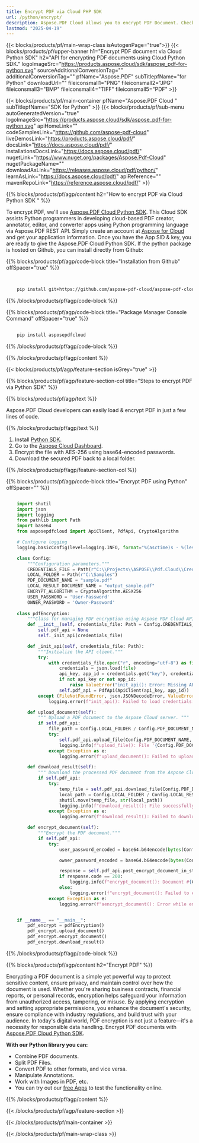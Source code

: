 ```yaml
---
title: Encrypt PDF via Cloud PHP SDK 
url: /python/encrypt/
description: Aspose.PDF Cloud allows you to encrypt PDF Document. Check the Python source code to encrypt PDF file.
lastmod: "2025-04-19"
---
```


{{< blocks/products/pf/main-wrap-class isAutogenPage="true">}}
{{< blocks/products/pf/upper-banner h1="Encrypt PDF document via Cloud Python SDK" h2="API for encrypting PDF documents using Cloud Python SDK." logoImageSrc="https://products.aspose.cloud/sdk/aspose_pdf-for-python.svg" sourceAdditionalConversionTag="" additionalConversionTag="" pfName="Aspose.PDF" subTitlepfName="for Python" downloadUrl="" fileiconsmall1="PNG" fileiconsmall2="JPG" fileiconsmall3="BMP" fileiconsmall4="TIFF" fileiconsmall5="PDF" >}}

{{< blocks/products/pf/main-container pfName="Aspose.PDF Cloud " subTitlepfName="SDK for Python" >}}
{{< blocks/products/pf/sub-menu autoGeneratedVersion="true" logoImageSrc="https://products.aspose.cloud/sdk/aspose_pdf-for-python.svg" apiHomeLink="" codeSamplesLink="https://github.com/aspose-pdf-cloud" liveDemosLink="https://products.aspose.cloud/pdf/" docsLink="https://docs.aspose.cloud/pdf/" installationsDocsLink="https://docs.aspose.cloud/pdf/" nugetLink="https://www.nuget.org/packages/Aspose.Pdf-Cloud" nugetPackageName="" downloadAsLink="https://releases.aspose.cloud/pdf/python/" learnAsLink="https://docs.aspose.cloud/pdf/" apiReference="" mavenRepoLink="https://reference.aspose.cloud/pdf/" >}}

{{% blocks/products/pf/agp/content h2="How to encrypt PDF via Cloud Python SDK " %}}

To encrypt PDF, we'll use
[Aspose.PDF Cloud Python SDK](https://products.aspose.cloud/pdf/python/). This Cloud SDK assists Python programmers in developing cloud-based PDF creator, annotator, editor, and converter apps using Python programming language via Aspose.PDF REST API. Simply create an account at [Aspose for Cloud](https://dashboard.aspose.cloud/#/apps) and get your application information. Once you have the App SID & key, you are ready to give the Aspose.PDF Cloud Python SDK. If the python package is hosted on Github, you can install directly from Github:

{{% blocks/products/pf/agp/code-block title="Installation from Github" offSpacer="true" %}}

```bash

     
    pip install git+https://github.com/aspose-pdf-cloud/aspose-pdf-cloud-python.git


```

{{% /blocks/products/pf/agp/code-block %}}

{{% blocks/products/pf/agp/code-block title="Package Manager Console Command" offSpacer="true" %}}

```bash
     
    pip install asposepdfcloud

```

{{% /blocks/products/pf/agp/code-block %}}

{{% /blocks/products/pf/agp/content %}}

{{< blocks/products/pf/agp/feature-section isGrey="true" >}}

{{% blocks/products/pf/agp/feature-section-col title="Steps to encrypt PDF via Python SDK" %}}

{{% blocks/products/pf/agp/text %}}

Aspose.PDF Cloud developers can easily load & encrypt PDF in just a few lines of code.

{{% /blocks/products/pf/agp/text %}}

1. Install [Python SDK](https://pypi.org/project/asposepdfcloud/).
1. Go to the [Aspose Cloud Dashboard](https://dashboard.aspose.cloud/).
1. Encrypt the file with AES-256 using base64-encoded passwords.
1. Download the secured PDF back to a local folder.

{{% /blocks/products/pf/agp/feature-section-col %}}

{{% blocks/products/pf/agp/code-block title="Encrypt PDF using Python" offSpacer="" %}}

```python

    import shutil
    import json
    import logging
    from pathlib import Path
    import base64
    from asposepdfcloud import ApiClient, PdfApi, CryptoAlgorithm

    # Configure logging
    logging.basicConfig(level=logging.INFO, format="%(asctime)s - %(levelname)s - %(message)s")

    class Config:
        """Configuration parameters."""
        CREDENTIALS_FILE = Path(r"C:\\Projects\\ASPOSE\\Pdf.Cloud\\Credentials\\credentials.json")
        LOCAL_FOLDER = Path(r"C:\Samples")
        PDF_DOCUMENT_NAME = "sample.pdf"
        LOCAL_RESULT_DOCUMENT_NAME = "output_sample.pdf"
        ENCRYPT_ALGORITHM = CryptoAlgorithm.AESX256
        USER_PASSWORD = 'User-Password'
        OWNER_PASSWORD = 'Owner-Password'
        
    class pdfEncryption:
        """Class for managing PDF encryption using Aspose PDF Cloud API."""
        def __init__(self, credentials_file: Path = Config.CREDENTIALS_FILE):
            self.pdf_api = None
            self._init_api(credentials_file)

        def _init_api(self, credentials_file: Path):
            """Initialize the API client."""
            try:
                with credentials_file.open("r", encoding="utf-8") as file:
                    credentials = json.load(file)
                    api_key, app_id = credentials.get("key"), credentials.get("id")
                    if not api_key or not app_id:
                        raise ValueError("init_api(): Error: Missing API keys in the credentials file.")
                    self.pdf_api = PdfApi(ApiClient(api_key, app_id))
            except (FileNotFoundError, json.JSONDecodeError, ValueError) as e:
                logging.error(f"init_api(): Failed to load credentials: {e}")

        def upload_document(self):
            """ Upload a PDF document to the Aspose Cloud server. """
            if self.pdf_api:
                file_path = Config.LOCAL_FOLDER / Config.PDF_DOCUMENT_NAME
                try:
                    self.pdf_api.upload_file(Config.PDF_DOCUMENT_NAME, str(file_path))
                    logging.info(f"upload_file(): File '{Config.PDF_DOCUMENT_NAME}' uploaded successfully.")
                except Exception as e:
                    logging.error(f"upload_document(): Failed to upload file: {e}")

        def download_result(self):
            """ Download the processed PDF document from the Aspose Cloud server. """
            if self.pdf_api:
                try:
                    temp_file = self.pdf_api.download_file(Config.PDF_DOCUMENT_NAME)
                    local_path = Config.LOCAL_FOLDER / Config.LOCAL_RESULT_DOCUMENT_NAME
                    shutil.move(temp_file, str(local_path))
                    logging.info(f"download_result(): File successfully downloaded: {local_path}")
                except Exception as e:
                    logging.error(f"download_result(): Failed to download file: {e}")

        def encrypt_document(self):
            """Encrypt the PDF document."""
            if self.pdf_api:
                try:
                    user_password_encoded = base64.b64encode(bytes(Config.USER_PASSWORD, encoding='utf-8'))

                    owner_password_encoded = base64.b64encode(bytes(Config.OWNER_PASSWORD, encoding='utf-8'))

                    response = self.pdf_api.post_encrypt_document_in_storage(Config.PDF_DOCUMENT_NAME, user_password_encoded, owner_password_encoded, Config.ENCRYPT_ALGORITHM)
                    if response.code == 200:
                        logging.info(f"encrypt_document(): Document #{Config.PDF_DOCUMENT_NAME} successfully encrypted.")
                    else:
                        logging.error(f"encrypt_document(): Failed to encrypt document #{Config.PDF_DOCUMENT_NAME}. Response code: {response.code}")
                except Exception as e:
                    logging.error(f"aencrypt_document(): Error while encrypted document: {e}")


    if __name__ == "__main__":
        pdf_encrypt = pdfEncryption()
        pdf_encrypt.upload_document()
        pdf_encrypt.encrypt_document()
        pdf_encrypt.download_result()
```

{{% /blocks/products/pf/agp/code-block %}}

{{% blocks/products/pf/agp/content h2="Encrypt PDF" %}}

Encrypting a PDF document is a simple yet powerful way to protect sensitive content, ensure privacy, and maintain control over how the document is used. Whether you're sharing business contracts, financial reports, or personal records, encryption helps safeguard your information from unauthorized access, tampering, or misuse.
By applying encryption and setting appropriate permissions, you enhance the document's security, ensure compliance with industry regulations, and build trust with your audience. In today's digital world, PDF encryption is not just a feature—it's a necessity for responsible data handling.
Encrypt PDF documents with [Aspose.PDF Cloud Python SDK](https://products.aspose.cloud/pdf/python/).

**With our Python library you can:**

+ Combine PDF documents.
+ Split PDF Files.
+ Convert PDF to other formats, and vice versa.
+ Manipulate Annotations.
+ Work with Images in PDF, etc.
+ You can try out our [free Apps](https://products.aspose.app/pdf/family/) to test the functionality online.

{{% /blocks/products/pf/agp/content %}}

{{< /blocks/products/pf/agp/feature-section >}}

{{< /blocks/products/pf/main-container >}}

{{< /blocks/products/pf/main-wrap-class >}}